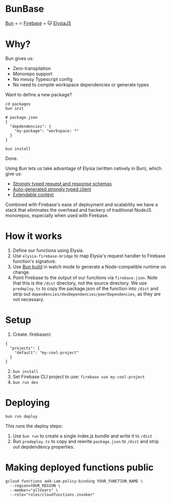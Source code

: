 # BunBase

[Bun](https://bun.sh/) + 🔥 [Firebase](https://firebase.google.com/) + 🐱 [ElysiaJS](https://elysiajs.com/)

# Why?

Bun gives us:

- Zero-transpilation
- Monorepo support
- No messy Typescript config
- No need to compile workspace dependencies or generate types

Want to define a new package?

```
cd packages
bun init

# package.json
{
  "depdendencies": {
    "my-package": "workspace: *"
  }
}

bun install
```

Done.

Using Bun lets us take advantage of Elysia (written natively in Bun), which give us:

- [Strongly typed request and response schemas](https://elysiajs.com/essential/schema.html)
- [Auto-generated strongly typed client](https://elysiajs.com/eden/treaty/overview.html)
- [Extendable context](https://elysiajs.com/essential/context.html#extending-context)

Combined with Firebase's ease of deployment and scalability we have a stack that eliminates the overhead and hackery of traditional NodeJS monorepos, especially when used with Firebase.

# How it works

1. Define our functions using Elysia.
2. Use `elysia-firebase-bridge` to map Elysia's request handler to Firebase function's signature.
3. Use [Bun build](https://bun.sh/docs/bundler) in watch mode to generate a Node-compatible runtime on change.
4. Point Firebase to the output of our functions via `firebase.json`. Note that this is the `/dist` directory, not the source directory. We use `predeploy.ts` to copy the package.json of the function into `/dist` and strip out `dependencies/devDependencies/peerDependencies`, as they are not necessary.

# Setup

1. Create .firebaserc

```
{
  "projects": {
    "default": "my-cool-project"
  }
}
```

2. `bun install`
3. Set Firebase CLI project to use: `firebase use my-cool-project`
4. `bun run dev`

# Deploying

```
bun run deploy
```

This runs the deploy steps:

1. Use `bun run` to create a single index.js bundle and write it to `/dist`
2. Run `predeploy.ts` to copy and rewrite `package.json` to `/dist` and strip out depdendency properties.

# Making deployed functions public

```
gcloud functions add-iam-policy-binding YOUR_FUNCTION_NAME \
  --region=YOUR_REGION \
  --member="allUsers" \
  --role="roles/cloudfunctions.invoker"
```
